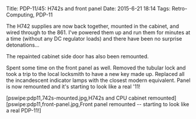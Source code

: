 Title: PDP-11/45: H742s and front panel
Date: 2015-6-21 18:14
Tags: Retro-Computing, PDP-11

The H742 supplies are now back together, mounted in the cabinet, and wired through to the 861.  I've powered them up and run them for minutes at a time (without any DC regulator loads) and there have been no surprise detonations...

The repainted cabinet side door has also been remounted.

Spent some time on the front panel as well.  Removed the tubular lock and took a trip to the local locksmith to have a new key made up.  Replaced all the incandescent indicator lamps with the closest modern equivalent.  Panel is now remounted and it's starting to look like a real '11!

[pswipe:pdp11,742s-mounted.jpg,H742s and CPU cabinet remounted]
[pswipe:pdp11,front-panel.jpg,Front panel remounted -- starting to look like a real PDP-11!]
